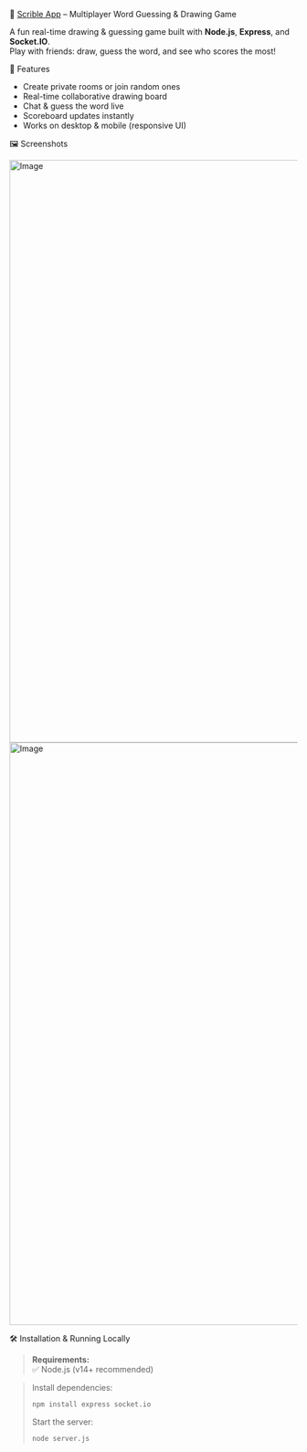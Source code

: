 🎨 [Scrible App](scrible-app.onrender.com) – Multiplayer Word Guessing & Drawing Game

A fun real-time drawing & guessing game built with **Node.js**, **Express**, and **Socket.IO**.  
Play with friends: draw, guess the word, and see who scores the most!


🚀 Features
- Create private rooms or join random ones
- Real-time collaborative drawing board
- Chat & guess the word live
- Scoreboard updates instantly
- Works on desktop & mobile (responsive UI)


🖼️ Screenshots

<img width="1920" height="1020" alt="Image" src="https://github.com/user-attachments/assets/73ba1a41-df4b-4b05-9d0d-92faf162a1e6" />
<img width="1920" height="1020" alt="Image" src="https://github.com/user-attachments/assets/9e6eda33-b66c-46ed-a4c0-436bc62eb7a6" />

🛠️ Installation & Running Locally

> **Requirements:**  
✅ Node.js (v14+ recommended)

> Install dependencies:
> ```bash
> npm install express socket.io
> ```
> Start the server:
> ```bash
> node server.js
> ```


